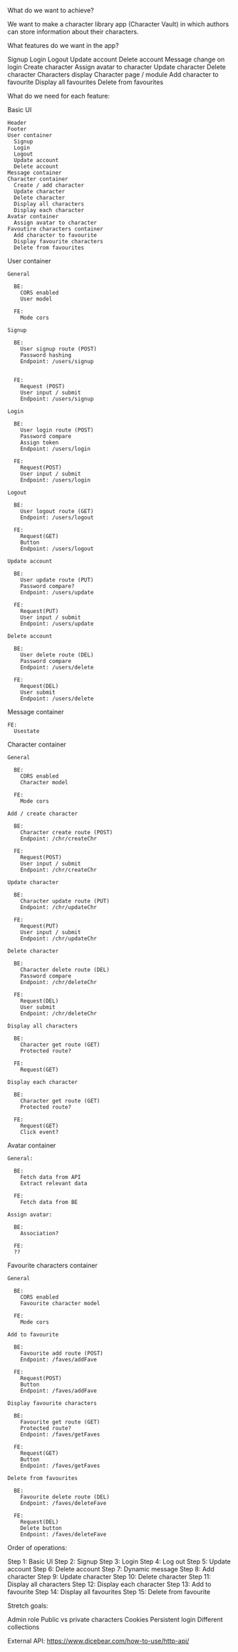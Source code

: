What do we want to achieve?

We want to make a character library app (Character Vault) in which authors can store information about their characters.

What features do we want in the app?

Signup
Login
Logout
Update account
Delete account
Message change on login
Create character
Assign avatar to character
Update character
Delete character
Characters display
Character page / module
Add character to favourite
Display all favourites
Delete from favourites

What do we need for each feature:

Basic UI

    Header
    Footer
    User container
      Signup
      Login
      Logout
      Update account
      Delete account
    Message container
    Character container
      Create / add character
      Update character
      Delete character
      Display all characters
      Display each character
    Avatar container
      Assign avatar to character
    Favoutire characters container
      Add character to favourite
      Display favourite characters
      Delete from favourites

User container

    General

      BE:
        CORS enabled
        User model

      FE:
        Mode cors

    Signup

      BE:
        User signup route (POST)
        Password hashing
        Endpoint: /users/signup


      FE:
        Request (POST)
        User input / submit
        Endpoint: /users/signup

    Login

      BE:
        User login route (POST)
        Password compare
        Assign token
        Endpoint: /users/login

      FE:
        Request(POST)
        User input / submit
        Endpoint: /users/login

    Logout

      BE:
        User logout route (GET)
        Endpoint: /users/logout

      FE:
        Request(GET)
        Button
        Endpoint: /users/logout

    Update account

      BE:
        User update route (PUT)
        Password compare?
        Endpoint: /users/update

      FE:
        Request(PUT)
        User input / submit
        Endpoint: /users/update

    Delete account

      BE:
        User delete route (DEL)
        Password compare
        Endpoint: /users/delete

      FE:
        Request(DEL)
        User submit
        Endpoint: /users/delete

Message container

    FE:
      Usestate

Character container

    General

      BE:
        CORS enabled
        Character model

      FE:
        Mode cors

    Add / create character

      BE:
        Character create route (POST)
        Endpoint: /chr/createChr

      FE:
        Request(POST)
        User input / submit
        Endpoint: /chr/createChr

    Update character

      BE:
        Character update route (PUT)
        Endpoint: /chr/updateChr

      FE:
        Request(PUT)
        User input / submit
        Endpoint: /chr/updateChr

    Delete character

      BE:
        Character delete route (DEL)
        Password compare
        Endpoint: /chr/deleteChr

      FE:
        Request(DEL)
        User submit
        Endpoint: /chr/deleteChr

    Display all characters

      BE:
        Character get route (GET)
        Protected route?

      FE:
        Request(GET)

    Display each character

      BE:
        Character get route (GET)
        Protected route?

      FE:
        Request(GET)
        Click event?

Avatar container

    General:

      BE:
        Fetch data from API
        Extract relevant data

      FE:
        Fetch data from BE

    Assign avatar:

      BE:
        Association?

      FE:
      ??

Favourite characters container

    General

      BE:
        CORS enabled
        Favourite character model

      FE:
        Mode cors

    Add to favourite

      BE:
        Favourite add route (POST)
        Endpoint: /faves/addFave

      FE:
        Request(POST)
        Button
        Endpoint: /faves/addFave

    Display favourite characters

      BE:
        Favourite get route (GET)
        Protected route?
        Endpoint: /faves/getFaves

      FE:
        Request(GET)
        Button
        Endpoint: /faves/getFaves

    Delete from favourites

      BE:
        Favourite delete route (DEL)
        Endpoint: /faves/deleteFave

      FE:
        Request(DEL)
        Delete button
        Endpoint: /faves/deleteFave

Order of operations:

Step 1: Basic UI
Step 2: Signup
Step 3: Login
Step 4: Log out
Step 5: Update account
Step 6: Delete account
Step 7: Dynamic message
Step 8: Add character
Step 9: Update character
Step 10: Delete character
Step 11: Display all characters
Step 12: Display each character
Step 13: Add to favourite
Step 14: Display all favourites
Step 15: Delete from favourite

Stretch goals:

Admin role
Public vs private characters
Cookies
Persistent login
Different collections

External API:
https://www.dicebear.com/how-to-use/http-api/
